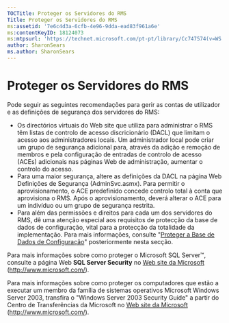 ```yaml
---
TOCTitle: Proteger os Servidores do RMS
Title: Proteger os Servidores do RMS
ms:assetid: '7e6c4d3a-6cfb-4e96-9dda-ead83f961a6e'
ms:contentKeyID: 18124073
ms:mtpsurl: 'https://technet.microsoft.com/pt-pt/library/Cc747574(v=WS.10)'
author: SharonSears
ms.author: SharonSears
---
```


Proteger os Servidores do RMS
=============================

Pode seguir as seguintes recomendações para gerir as contas de utilizador e as definições de segurança dos servidores do RMS:

-   Os directórios virtuais do Web site que utiliza para administrar o RMS têm listas de controlo de acesso discricionário (DACL) que limitam o acesso aos administradores locais. Um administrador local pode criar um grupo de segurança adicional para, através da adição e remoção de membros e pela configuração de entradas de controlo de acesso (ACEs) adicionais nas páginas Web de administração, aumentar o controlo do acesso.
-   Para uma maior segurança, altere as definições da DACL na página Web Definições de Segurança (AdminSvc.asmx). Para permitir o aprovisionamento, o ACE predefinido concede controlo total à conta que aprovisiona o RMS. Após o aprovisionamento, deverá alterar o ACE para um indivíduo ou um grupo de segurança restrita.
-   Para além das permissões e direitos para cada um dos servidores do RMS, dê uma atenção especial aos requisitos de protecção da base de dados de configuração, vital para a protecção da totalidade da implementação. Para mais informações, consulte "[Proteger a Base de Dados de Configuração](https://technet.microsoft.com/e023b96f-81d0-45fb-8cc5-becaf6d47ae1)" posteriormente nesta secção.

Para mais informações sobre como proteger o Microsoft SQL Server™, consulte a página Web **SQL Server Security** no [Web site da Microsoft](http://www.microsoft.com/) (http://www.microsoft.com/).

Para mais informações sobre como proteger os computadores que estão a executar um membro da família de sistemas operativos Microsoft Windows Server 2003, transfira o "Windows Server 2003 Security Guide" a partir do Centro de Transferências da Microsoft no [Web site da Microsoft](http://www.microsoft.com/) (http://www.microsoft.com/).
